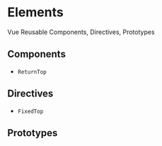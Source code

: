 # Elements
Vue Reusable Components, Directives, Prototypes

## Components

- `ReturnTop`

## Directives

- `FixedTop`

## Prototypes

